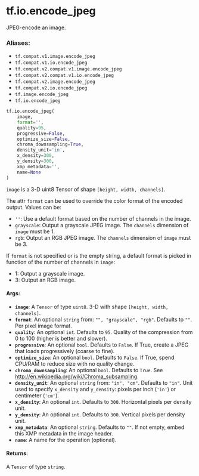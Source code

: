 <div itemscope itemtype="http://developers.google.com/ReferenceObject">
<meta itemprop="name" content="tf.io.encode_jpeg" />
<meta itemprop="path" content="Stable" />
</div>

# tf.io.encode_jpeg

JPEG-encode an image.

### Aliases:

* `tf.compat.v1.image.encode_jpeg`
* `tf.compat.v1.io.encode_jpeg`
* `tf.compat.v2.compat.v1.image.encode_jpeg`
* `tf.compat.v2.compat.v1.io.encode_jpeg`
* `tf.compat.v2.image.encode_jpeg`
* `tf.compat.v2.io.encode_jpeg`
* `tf.image.encode_jpeg`
* `tf.io.encode_jpeg`

``` python
tf.io.encode_jpeg(
    image,
    format='',
    quality=95,
    progressive=False,
    optimize_size=False,
    chroma_downsampling=True,
    density_unit='in',
    x_density=300,
    y_density=300,
    xmp_metadata='',
    name=None
)
```

<!-- Placeholder for "Used in" -->

`image` is a 3-D uint8 Tensor of shape `[height, width, channels]`.

The attr `format` can be used to override the color format of the encoded
output.  Values can be:

*   `''`: Use a default format based on the number of channels in the image.
*   `grayscale`: Output a grayscale JPEG image.  The `channels` dimension
    of `image` must be 1.
*   `rgb`: Output an RGB JPEG image. The `channels` dimension
    of `image` must be 3.

If `format` is not specified or is the empty string, a default format is picked
in function of the number of channels in `image`:

*   1: Output a grayscale image.
*   3: Output an RGB image.

#### Args:


* <b>`image`</b>: A `Tensor` of type `uint8`.
  3-D with shape `[height, width, channels]`.
* <b>`format`</b>: An optional `string` from: `"", "grayscale", "rgb"`. Defaults to `""`.
  Per pixel image format.
* <b>`quality`</b>: An optional `int`. Defaults to `95`.
  Quality of the compression from 0 to 100 (higher is better and slower).
* <b>`progressive`</b>: An optional `bool`. Defaults to `False`.
  If True, create a JPEG that loads progressively (coarse to fine).
* <b>`optimize_size`</b>: An optional `bool`. Defaults to `False`.
  If True, spend CPU/RAM to reduce size with no quality change.
* <b>`chroma_downsampling`</b>: An optional `bool`. Defaults to `True`.
  See http://en.wikipedia.org/wiki/Chroma_subsampling.
* <b>`density_unit`</b>: An optional `string` from: `"in", "cm"`. Defaults to `"in"`.
  Unit used to specify `x_density` and `y_density`:
  pixels per inch (`'in'`) or centimeter (`'cm'`).
* <b>`x_density`</b>: An optional `int`. Defaults to `300`.
  Horizontal pixels per density unit.
* <b>`y_density`</b>: An optional `int`. Defaults to `300`.
  Vertical pixels per density unit.
* <b>`xmp_metadata`</b>: An optional `string`. Defaults to `""`.
  If not empty, embed this XMP metadata in the image header.
* <b>`name`</b>: A name for the operation (optional).


#### Returns:

A `Tensor` of type `string`.
